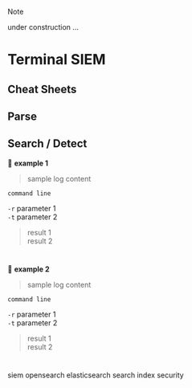 > [!NOTE]
> under construction ...

# **Terminal SIEM**

## **Cheat Sheets**

## Parse

## Search \/ Detect
:bookmark:  **example 1**

> sample log content

``` 
command line
```
`-r` parameter 1\
`-t` parameter 2
> result 1\
> result 2
#
:bookmark:  **example 2**

> sample log content

``` 
command line
```
`-r` parameter 1\
`-t` parameter 2
> result 1\
> result 2

#
siem
opensearch
elasticsearch
search
index
security
